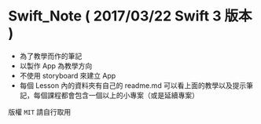 # Swift_Note ( 2017/03/22 Swift 3 版本 )

- 為了教學而作的筆記
- 以製作 App 為教學方向
- 不使用 storyboard 來建立 App
- 每個 Lesson 內的資料夾有自己的 readme.md 可以看上面的教學以及提示筆記，每個課程都會包含一個以上的小專案（或是延續專案）


版權 ```MIT``` 請自行取用
